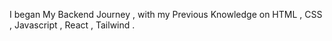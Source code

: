 I began My Backend Journey , with my Previous Knowledge on HTML , CSS , Javascript , React , Tailwind .
